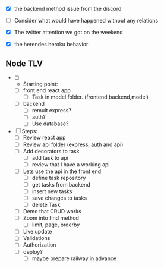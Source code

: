 - [x] the backend method issue from the discord
- [ ] Consider what would have happened without any relations
- [x] The twitter attention we got on the weekend
- [x] the herendes heroku behavior


## Node TLV
- [ ] - Starting point:
  - [ ] front end react app
    - [ ] Task in model folder. (frontend,backend,model)
  - [ ] backend
    - [ ] remult express?
    - [ ] auth?
    - [ ] Use database?
- [ ] Steps:
  - [ ] Review react app
  - [ ] Review api folder (express, auth and api)
  - [ ] Add decorators to task
    - [ ] add task to api
    - [ ] review that I have a working api
  - [ ] Lets use the api in the front end
    - [ ] define task repository
    - [ ] get tasks from backend
    - [ ] insert new tasks
    - [ ] save changes to tasks
    - [ ] delete Task
  - [ ] Demo that CRUD works
  - [ ] Zoom into find method
    - [ ] limit, page, orderby 
  - [ ] Live update
  - [ ] Validations
  - [ ] Authorization
  - [ ] deploy?
    - [ ] maybe prepare railway in advance
